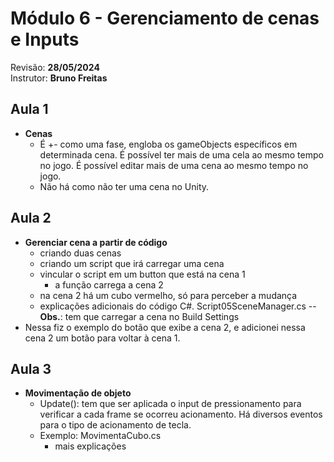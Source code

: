 # Módulo 6 - Gerenciamento de cenas e Inputs

Revisão: **28/05/2024**<br>
Instrutor: **Bruno Freitas**<br>

## Aula 1
- **Cenas**
    - É +- como uma fase, engloba os gameObjects específicos em determinada cena. É possível ter mais de uma cela ao mesmo tempo no jogo. É possível editar mais de uma cena ao mesmo tempo no jogo.
    - Não há como não ter uma cena no Unity.

## Aula 2
- **Gerenciar cena a partir de código**
    - criando duas cenas
    - criando um script que irá carregar uma cena
    - vincular o script em um button que está na cena 1
        - a função carrega a cena 2
    - na cena 2 há um cubo vermelho, só para perceber a mudança
    - explicações adicionais do código C#. Script05SceneManager.cs
    --**Obs.**: tem que carregar a cena no Build Settings
- Nessa fiz o exemplo do botão que exibe a cena 2, e adicionei nessa cena 2 um botão para voltar à cena 1.

## Aula 3
- **Movimentação de objeto**
    - Update(): tem que ser aplicada o input de pressionamento para verificar a cada frame se ocorreu acionamento. Há diversos eventos para o tipo de acionamento de tecla.
    - Exemplo: MovimentaCubo.cs
        - mais explicações
